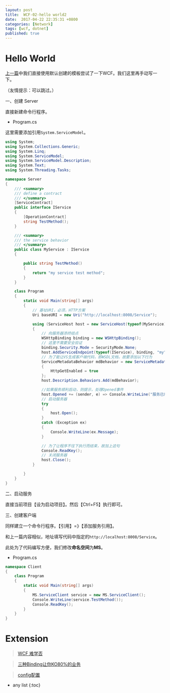 ```yaml
---
layout: post
title:  WCF-02-hello world2
date:  2017-04-22 22:35:31 +0800
categories: [Network]
tags: [wcf, dotnet]
published: true
---
```



# Hello World

[上一篇](https://houbb.github.io/2017/04/21/wcf)中我们直接使用默认创建的模板尝试了一下WCF。我们这里再手动写一下。

（友情提示：可以跳过。）


一、创建 Server

直接新建命令行程序。

- Program.cs

这里需要添加引用`System.ServiceModel`。


```c#
using System;
using System.Collections.Generic;
using System.Linq;
using System.ServiceModel;
using System.ServiceModel.Description;
using System.Text;
using System.Threading.Tasks;

namespace Server
{
    /// <summary>
    /// define a contract
    /// </summary>
    [ServiceContract]
    public interface IService
    {
        [OperationContract]
        string TestMethod();
    }

    /// <summary>
    /// the service behavior
    /// </summary>
    public class MyService : IService
    {

        public string TestMethod()
        {
            return "my service test method";
        }
    }

    class Program
    {
        static void Main(string[] args)
        {
            // 基址URI，必须，HTTP方案  
            Uri baseURI = new Uri("http://localhost:8008/Service");

            using (ServiceHost host = new ServiceHost(typeof(MyService), baseURI))
            {
                // 向服务器添终结点  
                WSHttpBinding binding = new WSHttpBinding();
                // 这里不需要安全验证  
                binding.Security.Mode = SecurityMode.None;
                host.AddServiceEndpoint(typeof(IService), binding, "my");
                // 为了能让VS生成客户端代码，即WSDL文档，故要添加以下行为  
                ServiceMetadataBehavior mdBehavior = new ServiceMetadataBehavior()
                {
                    HttpGetEnabled = true
                };
                host.Description.Behaviors.Add(mdBehavior);

                //如果服务顺利启动，则提示，处理Opened事件  
                host.Opened += (sender, e) => Console.WriteLine("服务已启动。");
                // 启动服务器  
                try
                {
                    host.Open();
                }
                catch (Exception ex)
                {
                    Console.WriteLine(ex.Message);
                }

                // 为了让程序不往下执行而结束，故加上这句  
                Console.ReadKey();
                // 关闭服务器  
                host.Close();
            }  

        }
    }
}
```


二、启动服务

直接当前项目【设为启动项目】。然后【Ctrl+F5】执行即可。


三、创建客户端

同样建立一个命令行程序。【引用】=》【添加服务引用】。

和上一篇内容相似，地址填写代码中指定的`http://localhost:8008/Service`。

此处为了代码编写方便，我们修改**命名空间**为**MS**。


- Program.cs

```c#
namespace Client
{
    class Program
    {
        static void Main(string[] args)
        {
            MS.ServiceClient service = new MS.ServiceClient();
            Console.WriteLine(service.TestMethod());
            Console.ReadKey();
        }
    }
}
```


# Extension

> [WCF 难学否](http://blog.csdn.net/tcjiaan/article/details/7792726)

> [三种Binding让你KO80%的业务](http://www.cnblogs.com/huangxincheng/p/4558747.html)

> [config配置](http://www.cnblogs.com/huangxincheng/p/4562239.html)





* any list
{:toc}


